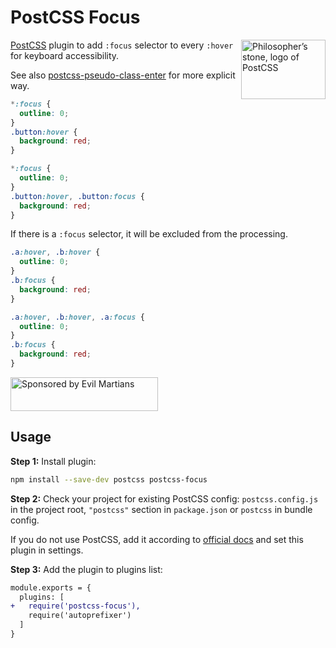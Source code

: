 # PostCSS Focus

<img align="right" width="135" height="95"
     title="Philosopher’s stone, logo of PostCSS"
     src="https://postcss.org/logo-leftp.svg">

[PostCSS] plugin to add `:focus` selector to every `:hover`
for keyboard accessibility.

See also [postcss-pseudo-class-enter] for more explicit way.

[postcss-pseudo-class-enter]: https://github.com/jonathantneal/postcss-pseudo-class-enter
[PostCSS]:                    https://github.com/postcss/postcss

```css
*:focus {
  outline: 0;
}
.button:hover {
  background: red;
}
```

```css
*:focus {
  outline: 0;
}
.button:hover, .button:focus {
  background: red;
}
```

If there is a `:focus` selector, it will be excluded from the processing.

```css
.a:hover, .b:hover {
  outline: 0;
}
.b:focus {
  background: red;
}
```

```css
.a:hover, .b:hover, .a:focus {
  outline: 0;
}
.b:focus {
  background: red;
}
```

<a href="https://evilmartians.com/?utm_source=postcss-focus">
  <img src="https://evilmartians.com/badges/sponsored-by-evil-martians.svg"
       alt="Sponsored by Evil Martians" width="236" height="54">
</a>

## Usage

**Step 1:** Install plugin:

```sh
npm install --save-dev postcss postcss-focus
```

**Step 2:** Check your project for existing PostCSS config: `postcss.config.js`
in the project root, `"postcss"` section in `package.json`
or `postcss` in bundle config.

If you do not use PostCSS, add it according to [official docs]
and set this plugin in settings.

**Step 3:** Add the plugin to plugins list:

```diff
module.exports = {
  plugins: [
+   require('postcss-focus'),
    require('autoprefixer')
  ]
}
```

[official docs]: https://github.com/postcss/postcss#usage
